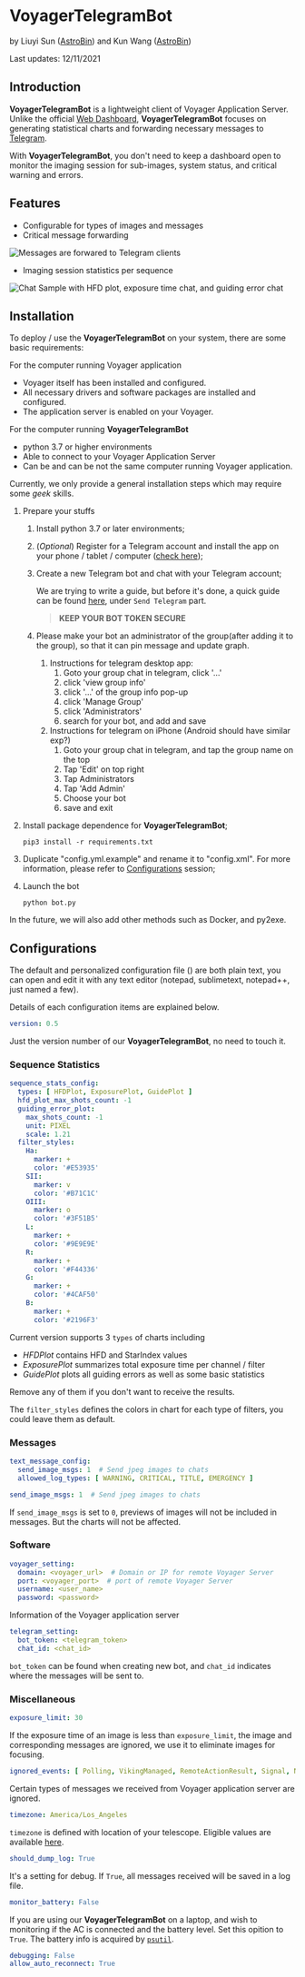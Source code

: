 # VoyagerTelegramBot
by Liuyi Sun ([AstroBin](https://www.astrobin.com/users/liuyisun/)) and Kun Wang ([AstroBin](https://www.astrobin.com/users/bigpizza/))

Last updates: 12/11/2021

## Introduction
**VoyagerTelegramBot** is a lightweight client of Voyager Application Server.
Unlike the official [Web Dashboard](https://www.starkeeper.it/wdashinfo/),
**VoyagerTelegramBot** focuses on generating statistical charts and forwarding necessary messages
to [Telegram](https://telegram.org/).

With **VoyagerTelegramBot**, you don't need to keep a dashboard open to monitor the imaging session
for sub-images, system status, and critical warning and errors.  

## Features
- Configurable for types of images and messages
- Critical message forwarding

![Messages are forwared to Telegram clients](images/forwarded_messages_sample.png)
- Imaging session statistics per sequence

![Chat Sample with HFD plot, exposure time chat, and guiding error chat](images/target_report_sample.jpg)
## Installation
To deploy / use the **VoyagerTelegramBot** on your system, there are some basic requirements:

For the computer running Voyager application
- Voyager itself has been installed and configured.
- All necessary drivers and software packages are installed and configured.
- The application server is enabled on your Voyager.

For the computer running **VoyagerTelegramBot**
- python 3.7 or higher environments
- Able to connect to your Voyager Application Server
- Can be and can be not the same computer running Voyager application.

Currently, we only provide a general installation steps which may require some *geek* skills.
1. Prepare your stuffs
   1. Install python 3.7 or later environments;
   2. (*Optional*) Register for a Telegram account and install the app on your phone / tablet / computer ([check here](https://telegram.org/));
   3. Create a new Telegram bot and chat with your Telegram account;
   
      We are trying to write a guide, but before it's done, a quick guide can be found
      [here](https://forum.starkeeper.it/t/send-free-custom-telephone-notifications-to-your-telegram-from-voyager/1889),
      under `Send Telegram` part.
      > **KEEP YOUR BOT TOKEN SECURE**
   
   4. Please make your bot an administrator of the group(after adding it to the group), so that it can pin message and update graph. 
      1. Instructions for telegram desktop app: 
         1. Goto your group chat in telegram, click '...'
         2. click 'view group info'
         3. click '...' of the group info pop-up
         4. click 'Manage Group'
         5. click 'Administrators'
         6. search for your bot, and add and save
      2. Instructions for telegram on iPhone (Android should have similar exp?)
         1. Goto your group chat in telegram, and tap the group name on the top
         2. Tap 'Edit' on top right
         3. Tap Administrators
         4. Tap 'Add Admin'
         5. Choose your bot
         6. save and exit
2. Install package dependence for **VoyagerTelegramBot**;
   
   ```Shell
   pip3 install -r requirements.txt
   ```
3. Duplicate "config.yml.example" and rename it to "config.xml".
For more information, please refer to [Configurations](https://github.com/sly9/VoyagerTelegramBot#configurations) session;
4. Launch the bot

   ```Shell
   python bot.py
   ```

In the future, we will also add other methods such as Docker, and py2exe.
## Configurations
The default and personalized configuration file () are both plain text,
you can open and edit it with any text editor (notepad, sublimetext, notepad++, just named a few).

Details of each configuration items are explained below.
```YAML
version: 0.5
```
Just the version number of our **VoyagerTelegramBot**, no need to touch it.
### Sequence Statistics
```YAML
sequence_stats_config:
  types: [ HFDPlot, ExposurePlot, GuidePlot ]
  hfd_plot_max_shots_count: -1
  guiding_error_plot:
    max_shots_count: -1
    unit: PIXEL
    scale: 1.21
  filter_styles:
    Ha:
      marker: +
      color: '#E53935'
    SII:
      marker: v
      color: '#B71C1C'
    OIII:
      marker: o
      color: '#3F51B5'
    L:
      marker: +
      color: '#9E9E9E'
    R:
      marker: +
      color: '#F44336'
    G:
      marker: +
      color: '#4CAF50'
    B:
      marker: +
      color: '#2196F3'
```
Current version supports 3 `types` of charts including
- *HFDPlot* contains HFD and StarIndex values
- *ExposurePlot* summarizes total exposure time per channel / filter
- *GuidePlot* plots all guiding errors as well as some basic statistics

Remove any of them if you don't want to receive the results.

The `filter_styles` defines the colors in chart for each type of filters, you could leave them as default.

### Messages
```YAML
text_message_config:
  send_image_msgs: 1  # Send jpeg images to chats
  allowed_log_types: [ WARNING, CRITICAL, TITLE, EMERGENCY ]
```
```YAML
send_image_msgs: 1  # Send jpeg images to chats
```
If `send_image_msgs` is set to `0`, previews of images will not be included in messages.
But the charts will not be affected.
### Software
```YAML
voyager_setting:
  domain: <voyager_url>  # Domain or IP for remote Voyager Server
  port: <voyager_port>  # port of remote Voyager Server
  username: <user_name>
  password: <password>
```
Information of the Voyager application server
```YAML
telegram_setting:
  bot_token: <telegram_token>
  chat_id: <chat_id>
```
`bot_token` can be found when creating new bot, and `chat_id` indicates where the messages will be sent to.
### Miscellaneous
```YAML
exposure_limit: 30
```
If the exposure time of an image is less than `exposure_limit`,
the image and corresponding messages are ignored, we use it to eliminate images for focusing.
```YAML
ignored_events: [ Polling, VikingManaged, RemoteActionResult, Signal, NewFITReady ]
```
Certain types of messages we received from Voyager application server are ignored.
```YAML
timezone: America/Los_Angeles
```
`timezone` is defined with location of your telescope. Eligible values are available [here](https://en.wikipedia.org/wiki/List_of_tz_database_time_zones).
```YAML
should_dump_log: True
```
It's a setting for debug. If `True`, all messages received will be saved in a log file.
```YAML
monitor_battery: False
```
If you are using our **VoyagerTelegramBot** on a laptop, and wish to monitoring if the AC is connected and the battery level. Set this opition to `True`. The battery info is acquired by [`psutil`](https://github.com/giampaolo/psutil).
```YAML
debugging: False
allow_auto_reconnect: True
```